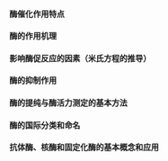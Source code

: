 #### 酶催化作用特点
#### 酶的作用机理
#### 影响酶促反应的因素（米氏方程的推导）
#### 酶的抑制作用
#### 酶的提纯与酶活力测定的基本方法
#### 酶的国际分类和命名
#### 抗体酶、核酶和固定化酶的基本概念和应用
